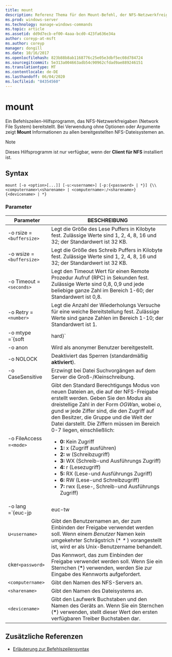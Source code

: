 ```yaml
---
title: mount
description: Referenz Thema für den Mount-Befehl, der NFS-Netzwerkfreigaben (Network File System) bereitstellt.
ms.prod: windows-server
ms.technology: manage-windows-commands
ms.topic: article
ms.assetid: dd9d7ecb-ef00-4aaa-bcd0-423fa636e34a
author: coreyp-at-msft
ms.author: coreyp
manager: dongill
ms.date: 10/16/2017
ms.openlocfilehash: 823b88b8ab1168776c25e05e3dbf5ec08d784724
ms.sourcegitcommit: 5e313a004663adb54c90962cfdad9ae889246151
ms.translationtype: MT
ms.contentlocale: de-DE
ms.lasthandoff: 06/04/2020
ms.locfileid: "84354560"
---
```

# <a name="mount"></a>mount

Ein Befehlszeilen-Hilfsprogramm, das NFS-Netzwerkfreigaben (Network File System) bereitstellt. Bei Verwendung ohne Optionen oder Argumente zeigt **Mount** Informationen zu allen bereitgestellten NFS-Dateisystemen an.

> [!NOTE]
> Dieses Hilfsprogramm ist nur verfügbar, wenn der **Client für NFS** installiert ist.

## <a name="syntax"></a>Syntax

```
mount [-o <option>[...]] [-u:<username>] [-p:{<password> | *}] {\\<computername>\<sharename> | <computername>:/<sharename>} {<devicename> | *}
```

### <a name="parameters"></a>Parameter

| Parameter  | BESCHREIBUNG |
| ---------- | ----------- |
| -o rsize =`<buffersize>` | Legt die Größe des Lese Puffers in Kilobyte fest. Zulässige Werte sind 1, 2, 4, 8, 16 und 32; der Standardwert ist 32 KB. |
| -o wsize =`<buffersize>` | Legt die Größe des Schreib Puffers in Kilobyte fest. Zulässige Werte sind 1, 2, 4, 8, 16 und 32; der Standardwert ist 32 KB. |
| -o Timeout =`<seconds>` | Legt den Timeout Wert für einen Remote Prozedur Aufruf (RPC) in Sekunden fest. Zulässige Werte sind 0,8, 0,9 und jede beliebige ganze Zahl im Bereich 1-60; der Standardwert ist 0,8. |
| -o Retry =`<number>` | Legt die Anzahl der Wiederholungs Versuche für eine weiche Bereitstellung fest. Zulässige Werte sind ganze Zahlen im Bereich 1-10; der Standardwert ist 1. |
| -o mtype =`{soft|hard}` | Legt den Einstellungstyp für die NFS-Freigabe fest. Standardmäßig wird von Windows eine weiche einreihe verwendet. Bei Verbindungsproblemen ist das Timeout bei der Soft-Bereitstellung leichter. um die e/a-Unterbrechung bei NFS-Serverneustarts zu reduzieren, empfiehlt es sich jedoch, eine harte Bereitstellung zu verwenden.|
| -o anon | Wird als anonymer Benutzer bereitgestellt. |
| -o NOLOCK | Deaktiviert das Sperren (standardmäßig **aktiviert**). |
| -o CaseSensitive | Erzwingt bei Datei Suchvorgängen auf dem Server die Groß-/Kleinschreibung. |
| -o FileAccess =`<mode>` | Gibt den Standard Berechtigungs Modus von neuen Dateien an, die auf der NFS-Freigabe erstellt werden. Geben Sie den *Modus* als dreistellige Zahl in der Form *OGW*an, wobei *o*, *g*und *w* jede Ziffer sind, die den Zugriff auf den Besitzer, die Gruppe und die Welt der Datei darstellt. Die Ziffern müssen im Bereich 0-7 liegen, einschließlich:<ul><li>**0:** Kein Zugriff</li><li>**1:** x (Zugriff ausführen)</li><li>**2:** w (Schreibzugriff)</li><li>**3:** WX (Schreib-und Ausführungs Zugriff)</li><li>**4:** r (Lesezugriff)</li><li>**5:** RX (Lese-und Ausführungs Zugriff)</li><li>**6:** RW (Lese-und Schreibzugriff)</li><li>**7:** rwx (Lese-, Schreib-und Ausführungs Zugriff)</li></ul> |
| -o lang =`{euc-jp|euc-tw|euc-kr|shift-jis|Big5|Ksc5601|Gb2312-80|Ansi)` | Gibt die sprach Codierung an, die auf einer NFS-Freigabe konfiguriert werden soll. Sie können nur eine Sprache auf der Freigabe verwenden. Dieser Wert kann einen der folgenden Werte enthalten:<ul><li>**EUC-JP:** Japanisch</li><li>**EUC-TW:** Chinesisch</li><li>**EUC-KR:** Koreanisch</li><li>**Shift-JIS:** Japanisch</li><li>**Big5:** Chinesisch</li><li>**Ksc5601:** Koreanisch</li><li>**GB2312-80:** Vereinfachtes Chinesisch</li><li>**ANSI:** ANSI-codiert</li></ul> |
| u`<username>` | Gibt den Benutzernamen an, der zum Einbinden der Freigabe verwendet werden soll. Wenn einem *Benutzer* Namen kein umgekehrter Schrägstrich (* *\** ) vorangestellt ist, wird er als Unix-Benutzername behandelt. |
| cker`<password>` | Das Kennwort, das zum Einbinden der Freigabe verwendet werden soll. Wenn Sie ein Sternchen (**&#42;**) verwenden, werden Sie zur Eingabe des Kennworts aufgefordert. |
| `<computername>` | Gibt den Namen des NFS-Servers an. |
| `<sharename>` | Gibt den Namen des Dateisystems an. |
| `<devicename>` | Gibt den Laufwerk Buchstaben und den Namen des Geräts an. Wenn Sie ein Sternchen (**&#42;**) verwenden, stellt dieser Wert den ersten verfügbaren Treiber Buchstaben dar. |

## <a name="additional-references"></a>Zusätzliche Referenzen

- [Erläuterung zur Befehlszeilensyntax](command-line-syntax-key.md)
